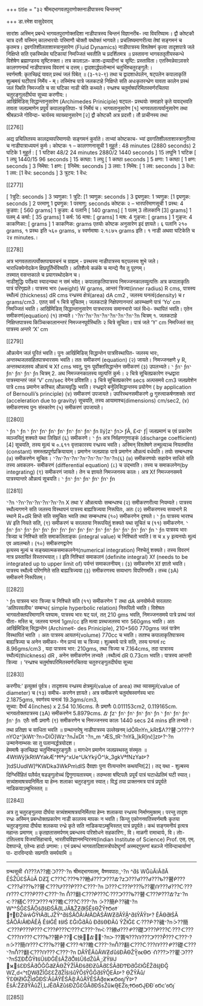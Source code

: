 +++
title = "३२ श्रीमद्भागवतपुराणोक्तनाडीपात्रस्य चिन्तनम्"

+++
डा.रमेश वासुदेवराव्

सारांशः 
अस्मिन् प्रबन्धे भागवतपुराणोक्तदिशा नाडीपात्रस्य चिन्तनं विज्ञानरीब-
त्या विवरिष्यामः। द्वौ कोष्टकौ चात्र दत्तौ यस्मिन् कालभारयोः परिमाणौ 
चोक्तौ यथोक्तं भागवते। प्रचलिष्यमाणरीत्या तेषां सङ्गमनं च कृतमत्र। 
द्रवगतिशीलताशास्त्रानुसारेण (Fluid Dynamics) नाडीपात्रस्य विश्लेषणं 
कृत्वा तादृशपात्रे जले निक्षिप्ते सति एकस्मिन्नेव घटिकायां निमज्जितं भवतीति 
च प्रदर्शितमत्र ॥
प्रस्तावना
भागवततृतीयस्कन्धे विशेषेण ब्रह्माण्डस्य सृष्टिरुक्ता। तत्र कालाऽत-
काश-द्रव्यादीनां च सृष्टि: प्रस्ताविता। एतस्मिन्नेवाऽवसरे कालगणनार्थं 
नाडीपात्रस्य विवरणं च दत्तम्। 
द्वादशार्द्धपलोन्मानं चतुर्भिश्चतुरङ्गुलै:।  
स्वर्णमाषै: कृतच्छिद्रं यावत् प्रस्थं जलं पिबेत् ॥ (३-१२-९) 
तथा च द्वादशार्धपलेन, षट्पलेन कपालाकृतिं शुल्बमयं घटीपात्रं निर्मेय -
म्। तस्मिंश्च पात्रे जलकटाहे निक्षिप्ते सति अधःकृतरन्ध्रेण यावता कालेन 
प्रस्थं जलं पिबति निमज्जति च सा घटिका नाडी चेति कथ्यते। रन्ध्रश्च 
चतुर्माषपरिमितस्वर्णरचितया  चतुरङ्गुलदीर्घया  सूच्या  करणीय:।  
आर्खिमिडिस्  सिद्धान्तानुसारेण  (Archimedes  Priniciple)  षट्पल- 
प्रस्थयोः समाहारे कृते यावद्भवति तावता जलप्रमाणेन प्रपूर्यं कपालाकृतिपाा-
त्रं निर्मेयं च।
भागवतानुसारेण [१] भागवततात्पर्यानुसारेण तथा श्रीबन्नञ्जे गोविन्दा-
चार्यस्य व्याख्यानुसारेण [२] द्वौ कोष्टकौ अत्र प्रदत्तौ। तौ प्राचीनस्य तथा 

[[276]]

अद्य प्रचिलितस्य कालद्रव्यपरिमाणयॊः सङ्गमनं कुर्वाते। ताभ्यां कोष्टकाच-
भ्यां द्रवगतिशीलताशास्त्रानुरीत्या च नाडीपात्राध्ययनं कुर्मः।
कोष्टकः १ – कालगणनासूची 
1 मुहूर्त :    48 minutes (2880 seconds)
2 घटिके     1 मुहूर्त :
[ 1 घटिका    48/2   24 minutes   2880/2   1440 
seconds ]
15 लघूनि      1 घटिक
[ 1 लघु     1440/15   96 seconds ]
15 काष्ठा:     1 लघु
[ 1 काष्ठा           seconds ]
5 क्षणा:     1 काष्ठा
[ 1 क्षण:      seconds ]
3 निमॆषा:    1 क्षण:
[ 1निमॆष:      seconds ]
3 लवा:    1 निमॆष:
[ 1 लव:     seconds ]
3 वॆधा:     1 लव:
[1 वॆध:      seconds ]
3 त्रुटय:    1 वॆध:

[[277]]

[ 1त्रुटि:      seconds ]
3 त्र्यणुका:     1 त्रुटि:
[1 त्र्यणुक:       seconds ]
3 द्व्यणुका:     1 त्र्यणुक:
[1 द्व्यणुक:      seconds ]
2 परमाणू    1 द्व्यणुक:
1 परमाणु:       seconds 
कोष्टकः २ – भारपरिमाणसूची 
1 प्रस्थ:     4 कुडवा: [   560 grams]
1 कुडव:     4 पलानि [   140 grams]
[ 1 पलम्     3 तॊलकानि [3]     grams]
1 पलम्     4 कर्षा: [   35 grams]
1 कर्ष:     16 माषा: [     grams]
1 माष:    4 गुङ्जा: [     grams ]
1 गुङ्ज:       4 काकणिका: [     grams ]
1 काकणिक:       grams
एतयोः कोष्टक अनुसारेण इदं ज्ञायते। ६ पलानि २१० grams, १ 
प्रस्थः इति ५६० grams, ४ स्वर्णमाषाः २.१८७५ grams इति। १ 
नाडी अथवा घटिकेति च २४ minutes.।

[[278]]

अत्र भागवततात्पर्योक्तपाद्मवचनं च ग्राह्यम् - 
प्रस्थस्य नाडीपात्रस्य षट्पलस्य शुभे जले।  
भाराधिक्येनोदकेन क्षिप्रपूर्तिर्भविष्यति।
अतिशैत्ये कळंके च मान्द्ये नैव तु पूरणम्।  
तस्मात् वसन्तकाले च प्रयागस्थोदकेन च।  
नाडीशुद्धिः परीक्ष्या स्यादन्यथा न समं भवेत्। 
कपालाकृतिपात्रस्य निमज्जनकालव्युत्पत्तिः
अत्र  कपालाकृतिः  पात्रं  परिगृह्यते।  पात्रस्य  भारः  (weight)  W 
grams,  आन्तरं  त्रिज्या(inner  radius)  R  cms,  पात्रस्य  स्थौल्यं 
(thickness)  dR    cms  रन्ध्रस्य  क्षेत्रं(area)  dA  cm2  ,  जलस्य 
घनत्वं(density) च r grams/cm3 . एतत् सर्वं १ चित्रे सूचितम्।
जलकटाहे  निक्षेपणानन्तरं  आरम्भक्षणे  पात्रं  ‘Yo’  cm  निमज्जितं 
भवति। आर्खिमिडिस् सिद्धान्तानुसारेण पात्रभारस्य समानभारो जलं विᐋ-
स्थापितं भवति। एतेन समीकरणं(equation) (१) लभ्यते।
ᐠ?nᐠ?nᐠ?nᐠ?nᐠ?nᐠ?nᐠ?nᐠ?n  चित्रम् १.
जलकटाहे  निक्षिप्तपात्रस्य  किञ्चित्कालानन्तरं  निमज्जनपूर्वस्थितिः  २ 
चित्रे सूचिता। पात्रं जले ‘Y’ cm निमज्जितं सत् पात्रस्य अन्तरे ‘X’ cm 

[[279]]

औन्नत्येन जलं पूरितं भवति। पुनः आर्खिमिडिस् सिद्धान्तेन पात्रविस्थापित-
जलस्य  भारः,  अन्तस्थजलसहितपात्रभारसमः  भवति।  ततः  समीकरणं 
(equation) (२) जायते।
निमज्जनक्षणे y R, अन्तस्थजलस्य औन्नत्यं च Xf cms भवतु, पुनः 
पूर्वोक्तसिद्धान्तेन समीकरणं (३) उपलभ्यते।
ᐠ ƒnᐠ ƒnᐠ ƒnᐠ ƒnᐠ ƒnᐠ ƒn चित्रम् 2.
अथ निमज्जनकालस्य व्युत्पत्तिं कुर्मः। २ चित्रे सूचितप्रकारेण रन्ध्रद्वारा 
पात्रस्यान्तरं जलं ‘V’ cm/sec वेगेन प्रविशति। ३ चित्रे सूचितप्रकारेण 
 secs अल्पसमये   cm3 जलप्रवेशेन पात्रे   cms प्रमाणेन 
कश्चित् औन्नत्यवृद्धिः भवति। रन्ध्रद्वारे बर्नुलिसिद्धान्तस्य प्रयोगेण ( by 
application of Bernoulli’s principle) (४) समीकरणं उपजायते। 
उपरिस्थनसमीकरणे g गुरुत्वाकर्षणशक्तेः त्वरां (acceleration due 
to gravity) सूचयति, तस्य आयामाश्च(dimensions) cm/sec2, 
(४) समीकरणस्य पुनः संस्कारेण (५) समीकरणं उपजायते। 

[[280]]

ᐠ ƒn
ᐠ ƒn
ᐠ ƒnᐠ ƒnᐠ ƒnᐠ ƒnᐠ ƒnᐠ ƒnᐠ ƒnᐠ ƒn
lIý]zᐠ ƒnᐳ ƒÃ‚ £ᐮ ƒ|    जलप्रमाणं च एवं प्रकारेण व्यञ्जयितुं शक्यते यथा लिखितं (६) 
समीकरणे।
ᐠ ƒn
अत्र  निर्वहणगुणाङ्कं (discharge coefficient)[4] सूचयति, 
तस्य मूल्यं च ०.६११ वृत्ताकारस्य रन्ध्रस्य भवति। अस्मिन् विश्लेषणे 
तन्मूल्यञ्च नियतमस्ति (constant) समस्तप्रपूर्णप्रक्रियायाम्। 
 प्रमाणेन जलप्रवाहः पात्रे   प्रमाणेन औन्नत्यं वर्धयति। तयोः 
सम्बन्धश्च (७) समीकरणेन सूचितः। 
ᐠ?nᐠ?nᐠ?nᐠ?nᐠ?nᐠ?nᐠ?nᐠ?n(६) (७) समीकरणयोः सहायेन   साधिते सति तस्य अवकलन-
समीकरणं  (differential  equation)  (८)  च  उद्भवति।  तस्य  च 
समाकलनेन(by integrating) (९) समीकरणं जायते। तेन च ज्ञायते 
निमज्जनस्य कालः। अत्र Xf निमज्जनसमये पात्रस्यान्तरे औन्नत्यं सूचयति।
ᐠ ƒnᐠ ƒnᐠ ƒnᐠ ƒnᐠ ƒnᐠ ƒn

[[281]]

ᐠ?n
ᐠ?nᐠ?nᐠ?nᐠ?nᐠ?nᐠ?n X तथा Y औन्नत्ययोः सम्बन्धश्च (२) समीकरणरीत्या नियम्यते। 
पात्रस्य  स्थौल्यगणने  सति  जलस्य  विस्थापनं  पात्रस्य  बाह्यत्रिज्यया 
निरूपितः, अतः (२) समीकरणस्य सव्यभागे R स्थाने R+dR क्षिप्ते सति 
समुचितः भवति तथा सम्बन्धश्च (१०) समीकरणेन दृश्यते।
ᐠ ƒn पात्रस्य भारश्च W इति नियते सति, (९) समीकरणं च सरलतया 
निरूपयितुं शक्यते यथा सूचितं च (११) समीकरणेन. 
ᐠ ƒnᐠ ƒnᐠ ƒnᐠ ƒnᐠ ƒnᐠ ƒnᐠ ƒnᐠ ƒnᐠ ƒnᐠ ƒnᐠ ƒnᐠ ƒnᐠ ƒnᐠ ƒnᐠ ƒnᐠ ƒnᐠ ƒn ᐠ ƒn पात्रस्य भारः त्रिज्य़ा च निश्चिते सति समाकलिताङ्कः   (integral 
value) च निश्चितो भवति I 
स च x y इत्यनयोः मूल्यं एव अवलम्बते। (१०) समीकरणद्वारेण   
इत्यस्य  मूल्यं  च  सङ्ख्यात्मकसमाकलनेन(numerical  integration) 
निश्चेतुं शक्यते। तस्य विवरणं नात्र प्रस्तापितं विस्तरभयात्। I इति निश्चितं 
समाकलनं (definite integral) Xf (needs to be integrated up 
to upper limit of) पर्यन्तं समाकलनीयम्। (३) समीकरणेन Xf ज्ञातो 
भवति। पात्रस्य स्थौल्ये परिगणिते सति बाह्यत्रिज्यया (३) समीकरणस्य 
सव्यभागः विपरिणमति। तच्च (३A) समीकरणे निरूपितम्। 

[[282]]

ᐠ ƒn
पात्रस्य भारः त्रिज्या च निश्चिते सति (११) समीकरणेन T तथा dA 
अनयोर्मध्ये सरलतरः ‘अतिपरवलीयः’ सम्बन्धः( simple hyperbolic 
relation) निरूपितो भवति।
विशेषतः भागवतोक्तपरिमाणानि पश्यामः, पात्रस्य भारः षट् 
पलं, तत् 210 gms भवति, निमज्जनसमये पात्रे प्रस्थं जलं पीता-
मस्ति च, जलस्य घनत्वं 1gm/cc इति मत्वा प्रस्थजलस्य भारः 
560gms भवति। अतः आर्खिमिडिस् सिद्धान्तेन (Archimeव-
des  Priniciple),  210+560     770gms  जलं  पात्रेण 
विस्थापितं भवति । अतः पात्रस्य आयतनं(volume) 770cc च 
भवति। ततश्च कपालाकृतिपात्रस्य बाह्यत्रिज्या च अनेन समीकर-
णेन प्राप्यं   सा च त्रिज्या। शुल्बमये पात्रे 
सति, तस्य घनत्वं rc  8.96gms/cm3 , यदा पात्रस्य भार: 
210gms,  तथा  त्रिज्या  च  7.164cms,  तदा  पात्रास्य 
स्थौल्यं(thickness)  dR  ,  अनेन  समीकरणेन  लभ्यते 
।स्थौल्यं dR 0.73cm भवति। पात्रस्य 
आन्तरी  त्रिज्या  । 
‘रन्ध्रश्च  चतुर्माषपरिमितस्वर्णरचितया  चतुरुरङ्गुलदीर्घया  सूच्या 

[[283]]

करणीय:’ इत्युक्तं पूर्वत्र। तादृशस्य रन्ध्रस्य क्षेत्रमूलं(value of 
area) तथा व्यासमूलं(value of diameter) च (१३) समीच-
करणेन ज्ञायते। अत्र समीकरणे     चतुर्माषस्वर्णस्य भारः   
2.1875gms,     स्वर्णस्य घनत्वं   19.3gms/cm3,   
  सूच्या: दैर्घ्यं   4(inches) x 2.54   10.16cms. तैः 
प्रमाणैः     0.011153cm2,       0.119165cm. 
भागवतोक्तपात्रस्य (३A) समीकरणेन     5.8979cms. 
ᐬ ƒzᐠ ƒnᐠ ƒnᐠ ƒnᐠ ƒnᐠ ƒn ᐠ ƒnᐠ ƒnᐠ ƒnᐠ ƒnᐠ ƒn

एतैः सर्वैः प्रमाणैः (९) समीकरणेन च निमज्जनस्य कालः     1440 
secs   24 mins इति लभ्यते। तथा प्रतिज्ञा च साधिता भवति ॥
ग्रन्थान्तरेषु नाडीपात्रस्य उल्लेखनम् 
ldÕRnYn_kRt$ᐲ??瞽ᑝ???ᐠ?nYOz^]kWtᐠ?n>DlÖ]Wzᐠ?nĴxDt ᐠ?n_m ^ÆS_tRᐠ?nYå_]kR]nĉ]zᐭ?ᐠ?n
उन्मानेनाम्भसः सा तु पलान्यर्द्धत्रयोदश।  
हेममाषैः कृतच्छिद्रा चतुर्भिश्चतुरङ्गुलैः ॥
मागधेन प्रमाणेन जलप्रस्थस्तु संस्मृतः ॥
4WtWÿ]kRtWYakÆ^Ħªý^xUe^UkYkýÖ^\k_3gkVªfNzYaᐭ?
]tdSUudlW]ºKWDka3WkPm\dlS
दैवज्ञाः पुना रीत्यन्तरेण कथयन्ति[2]। तद् यथा - 
शुल्बस्य दिग्भिर्विहितं पलैर्यत् षडङ्गुलोच्चं द्विगुणायतास्यम्। 
तदम्भसा षष्टिपलैः प्रपूर्यं पात्रं घटार्धप्रतिमं घटी स्यात्। 
सत्र्यंशमाषत्रयनिर्मिता या हेम्नः शलाका चतुरङ्गुला स्यात्। 
विद्धं तया प्राक्तनमत्र पात्रं प्रपूर्यते नाडिकयाऽम्बुभिस्तत् ॥

[[284]]

अत्र तु चतुरङ्गुलया दीर्घया सत्र्यंशमाषत्रयनिर्मितया हेम्नः शलाकया 
रन्ध्रस्य निर्माणमुक्तम्। परन्तु तादृशः रन्ध्रः अस्मिन् प्रबन्धोक्तप्रकारेण नाडी 
कालस्य मापकः न भवति। किन्तु एकोननवतिस्वर्णमाषैः कृतया चतुरङ्गुलया 
दीर्घया शलकया रन्ध्रे कृते सति नाडिकयाऽम्बुभिस्तत् पात्रं प्रपूर्यते। कथं 
सङ्गमनीयं इत्यत्र महान्तः प्रमाणम् ॥
कृतज्ञतासमर्पणम्
प्रबन्धस्य परिशोधने सहकारिण:, वि। माळगी रामाचार्यः, वि। तोा-
टंतिल्लाय विजयसिंहाचार्यः, भारतीयविज्ञानमन्दिरस्य(Indian Institute 
of Science) Prof. एस्. एम्. देशपान्डे, एतेभ्यः हार्दाः प्रणामा:। एनं 
प्रबन्धं भागवतादिशास्त्रोपदेष्टॄर्णां अस्मद्गुरूणां बन्नञ्जे गोविन्दाचार्याणां पा-
दारविन्दयोः सप्रणति समर्पयामि ॥
**** 
ग्रन्थसूची
ᑛ???ᐱ??癒ᑝ???ᐠ?n श्रीमद्भागवतम्,  वैष्णवपाठ:,ᐠ?n ^ƌŝ WĞũĂǀĂƌĂ ĚŚŽŬƐŚĂũĂ DƵƩ͕
ᑕ???ᑤ???ᑵ??瞼ᑰ???ᑩ???ᐬ?zᑐ???ᑯ???ᑯ???ᑲ??瞽ᑮ???ᑡ???ᑰ???ᑲ??瞽ᑡ???ᑧ???ᑮ???ᑡ???ᐠ?n ᑓ???ᑡ???ᑭ???ᑳ??瞿ᑨ???ᑯ???ᑤ???ᑨ???ᑡ???ᑮ???ᑡ???ᐠ?n ᑍ??翻ᑡ???ᑮ???ᑤ???ᑩ???ᑲ??瞽ᑡ???ᑭ???ᐬ?zᐠ?n ᑅ??繕ᑤ???ᑩ???ᑴ??瞻ᑥ???ᑤ???ᐠ?n ᑂ??簡ᑹ??穢ᐠ?n
W͘^͘^ŚĞƐŚĂŐŝƌŝĐŚĂƌǇĂ͘&ŽƵƌƚŚĚŝƟŽŶϮϬϭϮ͘
΀Ϯ΁ĐŽŵŵĞŶƚĂƌǇŽŶ^ƌŝŚĂŐĂǀĂƚĂDĂŚĂWƵƌĂŶĂ͕^ƌŝŶĂŶᐭ?
ĚĂƟƌƚŚĂ ŚĂŐĂǀĂƚƉĂĚĂ͕ ĚŝƚĞĚ ǁŝƚŚ ƐĞǀĞƌĂů ĐƌŝƟĐĂů ŶŽƚĞƐ
ᑢ???ᑹ??穢ᐠ?nᑂ??簡ᑡ???ᑮ???ᑮ???ᑡ???ᑮ???ᑪ???ᑥ???ᐠ?nᑇ??繚ᑯ???ᑶ??礎ᑩ???ᑮ???ᑤ???ᑡ???ᑣ???ᑨ???ᑡ???ᑲ??瞽ᑹ??ᑡ怏ᐬᐠ?nᑁ??簣ᑫ???ᑨ???ᑩ???ᑬ???ᑡ???ᐠ?nᑂ??簡ᑨ???ᑡ???ᑲ??瞽ᑡ???ᑴ??瞻ᑡ???ᐠ?nᑍ??翻ᑡ???ᑤ???ᑨ???ᑶ??礎ᑡ???ᐠ?nᑍ??翻ᑡ???ᑨ???ᑡ???ᐠ?n
DĂŶĚĂůĂWƵďůŝĐĂƟŽŶ͕ϭϵϴϬ͘
ᑛ???ᐳ??瞿ᑝ???ᐠ?nŚƩƉƐ͗ͬͬĞŶ͘ǁŝŬŝƉĞĚŝĂ͘ŽƌŐͬǁŝŬŝͬdŽůĂͺ;ƵŶŝƚͿ
΀ϰ΁ŝƐĐŚĂƌŐĞĞƋƵĂƟŽŶŽĨĂĐŝƌĐƵůĂƌƐŚĂƌƉͲĐƌĞƐƚĞĚŽƌŝĮĐĞ͕
WZ,d<͘^tD͕WƌŽĨĞƐƐŽƌŽĨŝǀŝůŶŐŝŶĞĞƌŝŶŐ͕EĂᐭ?
ƟŽŶĂů/ŶƐƟƚƵƚĞŽĨdĞĐŚ͘:ĂůĂŶĚŚĂƌ͕:ĂůĂŶĚŚĂƌ͕ϭϰϰϬϭϭ͕/Ŷᐭ?
ĚŝĂ͘:ŽƵƌŶĂůŽĨ,ǇĚƌĂƵůŝĐZĞƐĞĂƌĐŚsŽů͘ϰϴ͕EŽ͘ϭ;ϮϬϭϬͿ͕ƉƉ͘
ϭϬϲʹϭϬϳ͘

[[285]]
